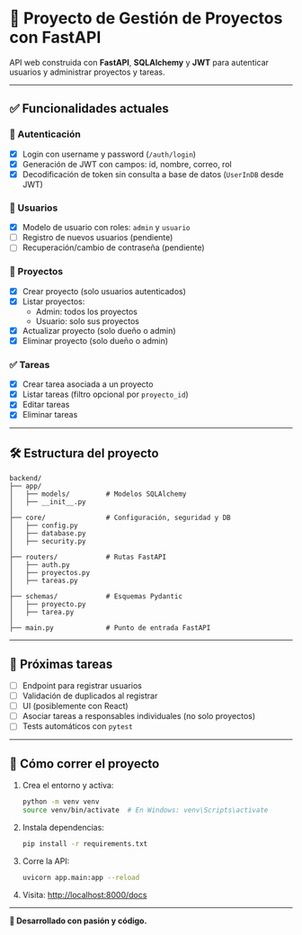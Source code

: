 # 🧠 Proyecto de Gestión de Proyectos con FastAPI

API web construida con **FastAPI**, **SQLAlchemy** y **JWT** para autenticar usuarios y administrar proyectos y tareas.

---

## ✅ Funcionalidades actuales

### 🔐 Autenticación

- [x] Login con username y password (`/auth/login`)
- [x] Generación de JWT con campos: id, nombre, correo, rol
- [x] Decodificación de token sin consulta a base de datos (`UserInDB` desde JWT)

### 👤 Usuarios

- [x] Modelo de usuario con roles: `admin` y `usuario`
- [ ] Registro de nuevos usuarios (pendiente)
- [ ] Recuperación/cambio de contraseña (pendiente)

### 📁 Proyectos

- [x] Crear proyecto (solo usuarios autenticados)
- [x] Listar proyectos:
  - Admin: todos los proyectos
  - Usuario: solo sus proyectos
- [x] Actualizar proyecto (solo dueño o admin)
- [x] Eliminar proyecto (solo dueño o admin)

### ✅ Tareas

- [x] Crear tarea asociada a un proyecto
- [x] Listar tareas (filtro opcional por `proyecto_id`)
- [x] Editar tareas
- [x] Eliminar tareas

---

## 🛠️ Estructura del proyecto

```
backend/
├── app/
│   ├── models/         # Modelos SQLAlchemy
│   ├── __init__.py
│
├── core/               # Configuración, seguridad y DB
│   ├── config.py
│   ├── database.py
│   ├── security.py
│
├── routers/            # Rutas FastAPI
│   ├── auth.py
│   ├── proyectos.py
│   ├── tareas.py
│
├── schemas/            # Esquemas Pydantic
│   ├── proyecto.py
│   ├── tarea.py
│
├── main.py             # Punto de entrada FastAPI
```

---

## 📌 Próximas tareas

- [ ] Endpoint para registrar usuarios
- [ ] Validación de duplicados al registrar
- [ ] UI (posiblemente con React)
- [ ] Asociar tareas a responsables individuales (no solo proyectos)
- [ ] Tests automáticos con `pytest`

---

## 🚀 Cómo correr el proyecto

1. Crea el entorno y activa:
   ```bash
   python -m venv venv
   source venv/bin/activate  # En Windows: venv\Scripts\activate
   ```

2. Instala dependencias:
   ```bash
   pip install -r requirements.txt
   ```

3. Corre la API:
   ```bash
   uvicorn app.main:app --reload
   ```

4. Visita: [http://localhost:8000/docs](http://localhost:8000/docs)

---

**🖤 Desarrollado con pasión y código.**

